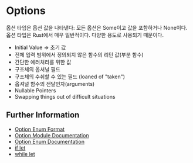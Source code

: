 # Options

옵션 타입은 옵션 값을 나타낸다: 모든 옵션은 Some이고 값을 포함하거나 None이다.
옵션 타입은 Rust에서 매우 일반적이다. 다양한 용도로 사용되기 때문이다.

- Initial Value => 초기 값
- 전체 입력 범위에서 정의되지 않은 함수의 리턴 값(부분 함수)
- 간단한 에러처리를 위한 값
- 구조체의 옵셔널 필드
- 구조체의 수취할 수 있는 필드 (loaned of "taken")
- 옵셔널 함수의 전달인자(arguments)
- Nullable Pointers
- Swapping things out of difficult situations

## Further Information

- [Option Enum Format](https://doc.rust-lang.org/stable/book/ch10-01-syntax.html#in-enum-definitions)
- [Option Module Documentation](https://doc.rust-lang.org/std/option/)
- [Option Enum Documentation](https://doc.rust-lang.org/std/option/enum.Option.html)
- [if let](https://doc.rust-lang.org/rust-by-example/flow_control/if_let.html)
- [while let](https://doc.rust-lang.org/rust-by-example/flow_control/while_let.html)
